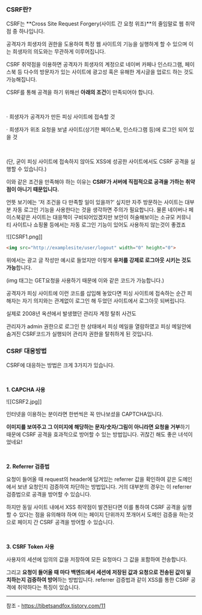 ### **CSRF란?**

CSRF는 **Cross Site Request Forgery(사이트 간 요청 위조)**의 줄임말로 웹 취약점 중 하나입니다.

공격자가 희생자의 권한을 도용하여 특정 웹 사이트의 기능을 실행하게 할 수 있으며 이는 희생자의 의도와는 무관하게 이루어집니다.

CSRF 취약점을 이용하면 공격자가 희생자의 계정으로 네이버 카페나 인스타그램, 페이스북 등 다수의 방문자가 있는 사이트에 광고성 혹은 유해한 게시글을 업로드 하는 것도 가능해집니다.



CSRF를 통해 공격을 하기 위해선 **아래의 조건**이 만족되어야 합니다.

​

· 희생자가 공격자가 만든 피싱 사이트에 접속할 것

· 희생자가 위조 요청을 보낼 사이트(상기한 페이스북, 인스타그램 등)에 로그인 되어 있을 것

​

(단, 굳이 피싱 사이트에 접속하지 않아도 XSS에 성공한 사이트에서도 CSRF 공격을 실행할 수 있습니다.)

이와 같은 조건을 만족해야 하는 이유는 **CSRF가 서버에 직접적으로 공격을 가하는 취약점이 아니기 때문입니다.**

언뜻 보기에는 '저 조건을 다 만족할 일이 있을까?' 싶지만 자주 방문하는 사이트는 대부분 자동 로그인 기능을 사용한다는 것을 생각하면 주의가 필요합니다. 물론 네이버나 페이스북같은 사이트는 대응책이 구비되어있겠지만 보안이 허술해보이는 소규모 커뮤니티 사이트나 쇼핑몰 등에서는 자동 로그인 기능이 있어도 사용하지 않는것이 좋겠죠

![[CSRF1.png]]


```html
<img src="http://examplesite/user/logout" width="0" height="0">
```

위에서는 광고 글 작성만 예시로 들었지만 이렇게 **유저를 강제로 로그아웃 시키는 것도 가능**합니다.

(img 태그는 GET요청을 사용하기 때문에 이와 같은 코드가 가능합니다.)

공격자가 피싱 사이트에 이런 코드를 삽입해 놓았다면 피싱 사이트에 접속하는 순간 피해자는 자기 의지와는 관계없이 로그인 해 두었던 사이트에서 로그아웃 되버립니다.

실제로 2008년 옥션에서 발생했던 관리자 계정 탈취 사건도

관리자가 admin 권한으로 로그인 한 상태에서 피싱 메일을 열람하였고 피싱 메일안에 숨겨진 CSRF코드가 실행되어 관리자 권한을 탈취하게 된 것입니다.

### **CSRF 대응방법**

CSRF에 대응하는 방법은 크게 3가지가 있습니다.

​

**1. CAPCHA 사용**

![[CSRF2.jpg]]



인터넷을 이용하는 분이라면 한번씩은 꼭 만나보셨을 CAPTCHA입니다.

**이미지를 보여주고 그 이미지에 해당하는 문자/숫자/그림이 아니라면 요청을 거부**하기 때문에 CSRF 공격을 효과적으로 방어할 수 있는 방법입니다. 귀찮긴 해도 좋은 녀석이었네요!

​

**2. Referrer 검증법**

요청이 들어올 때 request의 header에 담겨있는 referrer 값을 확인하여 같은 도메인에서 보낸 요청인지 검증하여 차단하는 방법입니다. 거의 대부분의 경우는 이 referrer 검증법으로 공격을 방어할 수 있습니다.

하지만 동일 사이트 내에서 XSS 취약점이 발견된다면 이를 통하여 CSRF 공격을 실행할 수 있다는 점을 유의해야 하며 이는 페이지 단위까지 쪼개어서 도메인 검증을 하는것으로 페이지 간 CSRF 공격을 방어할 수 있습니다.

**​**

**3. CSRF Token 사용**

사용자의 세션에 임의의 값을 저장하여 모든 요청마다 그 값을 포함하여 전송합니다.

그리고 **요청이 들어올 때 마다 백엔드에서 세션에 저장된 값과 요청으로 전송된 값이 일치하는지 검증하여 방어**하는 방법입니다. referrer 검증법과 같이 XSS를 통한 CSRF 공격에 취약하다는 특징이 있습니다.






---
참조 - https://tibetsandfox.tistory.com/11
